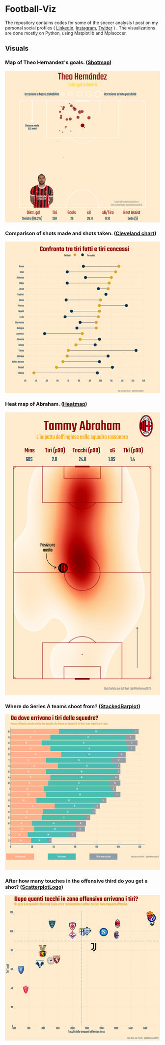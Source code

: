 # Football-Viz

The repository contains codes for some of the soccer analysis I post on my personal social profiles ( [LinkedIn](https://www.linkedin.com/in/alfonso-marino-a5411b2b8/), [Instagram](https://www.instagram.com/romperelalinea/), [Twitter](https://x.com/AlfoMarino0975) )
. The visualizations are done mostly on Python, using Matplotlib and Mplsoccer.

## Visuals
### Map of Theo Hernandez's goals. ([Shotmap](Shotmap))
![Descrizione immagine](Shotmap/figures/theo_shot_plot.png)


### Comparison of shots made and shots taken. ([Cleveland chart](ClevelandChart))
![Descrizione immagine](ClevelandChart/figures/cleveland_squadre.png)


### Heat map of Abraham. ([Heatmap](Heatmap))
![Descrizione immagine](Heatmap/figures/abraham_heatmap.png)


### Where do Series A teams shoot from? ([StackedBarplot](StackedBarplot))
![Descrizione immagine](StackedBarplot/figures/grafico_tiri_squadre.png)


### After how many touches in the offensive third do you get a shot? ([ScatterplotLogo](SCatterplotLogo))
![Descrizione immagine](SCatterplotLogo/figures/scatter_tiri.png)




